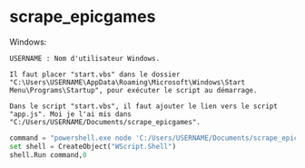 # scrape_epicgames
  
  Windows:
  
    USERNAME : Nom d'utilisateur Windows.
  
    Il faut placer "start.vbs" dans le dossier "C:\Users\USERNAME\AppData\Roaming\Microsoft\Windows\Start Menu\Programs\Startup", pour exécuter le script au démarrage.
    
    Dans le script "start.vbs", il faut ajouter le lien vers le script "app.js". Moi je l'ai mis dans "C:/Users/USERNAME/Documents/scrape_epicgames".
    
```python
command = "powershell.exe node 'C:/Users/USERNAME/Documents/scrape_epicgames/app.js'"
set shell = CreateObject("WScript.Shell")
shell.Run command,0
```
